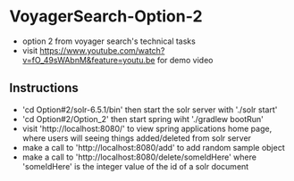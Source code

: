 # VoyagerSearch-Option-2
+ option 2 from voyager search's technical tasks
+ visit https://www.youtube.com/watch?v=fO_49sWAbnM&feature=youtu.be for demo video

## Instructions
+ 'cd Option#2/solr-6.5.1/bin' then start the solr server with './solr start'
+ 'cd Option#2/Option_2' then start spring wiht './gradlew bootRun'
+ visit 'http://localhost:8080/' to view spring applications home page, where users will seeing things added/deleted from solr server
+ make a call to 'http://localhost:8080/add' to add random sample object
+ make a call to 'http://localhost:8080/delete/someIdHere' where 'someIdHere' is the integer value of the id of a solr document